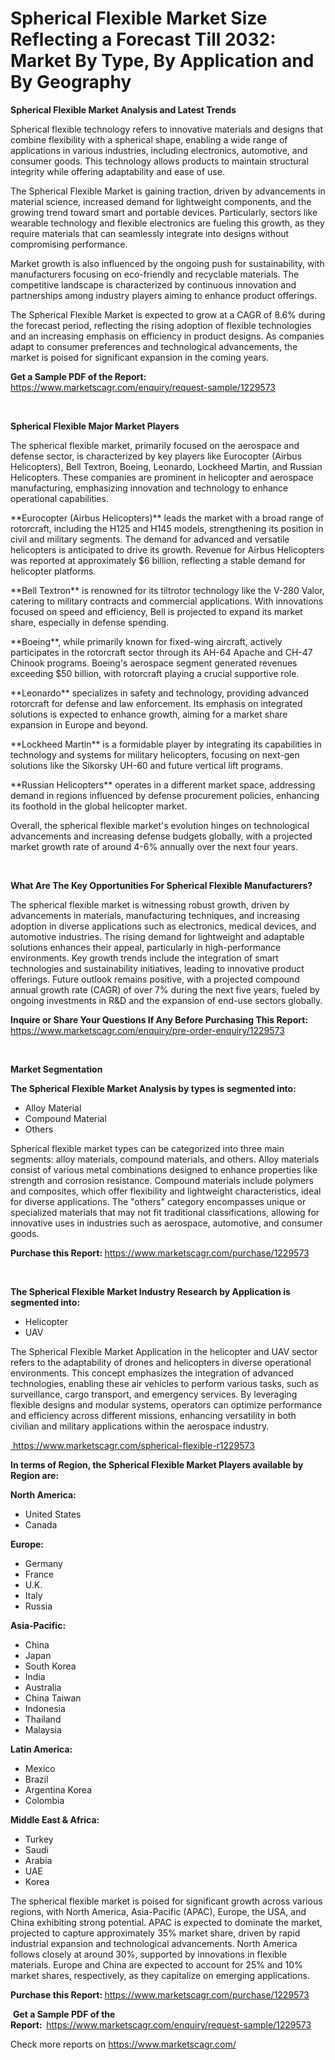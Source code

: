 <p><h1>Spherical Flexible Market Size Reflecting a Forecast Till 2032: Market By Type, By Application and By Geography</h1></p><p><strong>Spherical Flexible Market Analysis and Latest Trends</strong></p>
<p><p>Spherical flexible technology refers to innovative materials and designs that combine flexibility with a spherical shape, enabling a wide range of applications in various industries, including electronics, automotive, and consumer goods. This technology allows products to maintain structural integrity while offering adaptability and ease of use. </p><p>The Spherical Flexible Market is gaining traction, driven by advancements in material science, increased demand for lightweight components, and the growing trend toward smart and portable devices. Particularly, sectors like wearable technology and flexible electronics are fueling this growth, as they require materials that can seamlessly integrate into designs without compromising performance.</p><p>Market growth is also influenced by the ongoing push for sustainability, with manufacturers focusing on eco-friendly and recyclable materials. The competitive landscape is characterized by continuous innovation and partnerships among industry players aiming to enhance product offerings. </p><p>The Spherical Flexible Market is expected to grow at a CAGR of 8.6% during the forecast period, reflecting the rising adoption of flexible technologies and an increasing emphasis on efficiency in product designs. As companies adapt to consumer preferences and technological advancements, the market is poised for significant expansion in the coming years.</p></p>
<p><strong>Get a Sample PDF of the Report:&nbsp;</strong> <a href="https://www.marketscagr.com/enquiry/request-sample/1229573?utm_campaign=3127&utm_medium=2&utm_source=Github&utm_content=ia&utm_term=12042025&utm_id=spherical-flexible">https://www.marketscagr.com/enquiry/request-sample/1229573</a></p>
<p>&nbsp;</p>
<p><strong>Spherical Flexible Major Market Players</strong></p>
<p><p>The spherical flexible market, primarily focused on the aerospace and defense sector, is characterized by key players like Eurocopter (Airbus Helicopters), Bell Textron, Boeing, Leonardo, Lockheed Martin, and Russian Helicopters. These companies are prominent in helicopter and aerospace manufacturing, emphasizing innovation and technology to enhance operational capabilities.</p><p>**Eurocopter (Airbus Helicopters)** leads the market with a broad range of rotorcraft, including the H125 and H145 models, strengthening its position in civil and military segments. The demand for advanced and versatile helicopters is anticipated to drive its growth. Revenue for Airbus Helicopters was reported at approximately $6 billion, reflecting a stable demand for helicopter platforms.</p><p>**Bell Textron** is renowned for its tiltrotor technology like the V-280 Valor, catering to military contracts and commercial applications. With innovations focused on speed and efficiency, Bell is projected to expand its market share, especially in defense spending.</p><p>**Boeing**, while primarily known for fixed-wing aircraft, actively participates in the rotorcraft sector through its AH-64 Apache and CH-47 Chinook programs. Boeing's aerospace segment generated revenues exceeding $50 billion, with rotorcraft playing a crucial supportive role.</p><p>**Leonardo** specializes in safety and technology, providing advanced rotorcraft for defense and law enforcement. Its emphasis on integrated solutions is expected to enhance growth, aiming for a market share expansion in Europe and beyond.</p><p>**Lockheed Martin** is a formidable player by integrating its capabilities in technology and systems for military helicopters, focusing on next-gen solutions like the Sikorsky UH-60 and future vertical lift programs.</p><p>**Russian Helicopters** operates in a different market space, addressing demand in regions influenced by defense procurement policies, enhancing its foothold in the global helicopter market. </p><p>Overall, the spherical flexible market's evolution hinges on technological advancements and increasing defense budgets globally, with a projected market growth rate of around 4-6% annually over the next four years.</p></p>
<p>&nbsp;</p>
<p><strong>What Are The Key Opportunities For Spherical Flexible Manufacturers?</strong></p>
<p><p>The spherical flexible market is witnessing robust growth, driven by advancements in materials, manufacturing techniques, and increasing adoption in diverse applications such as electronics, medical devices, and automotive industries. The rising demand for lightweight and adaptable solutions enhances their appeal, particularly in high-performance environments. Key growth trends include the integration of smart technologies and sustainability initiatives, leading to innovative product offerings. Future outlook remains positive, with a projected compound annual growth rate (CAGR) of over 7% during the next five years, fueled by ongoing investments in R&D and the expansion of end-use sectors globally.</p></p>
<p><strong>Inquire or Share Your Questions If Any Before Purchasing This Report:</strong> <a href="https://www.marketscagr.com/enquiry/pre-order-enquiry/1229573?utm_campaign=3127&utm_medium=2&utm_source=Github&utm_content=ia&utm_term=12042025&utm_id=spherical-flexible">https://www.marketscagr.com/enquiry/pre-order-enquiry/1229573</a></p>
<p>&nbsp;</p>
<p><strong>Market Segmentation</strong></p>
<p><strong>The Spherical Flexible Market Analysis by types is segmented into:</strong></p>
<p><ul><li>Alloy Material</li><li>Compound Material</li><li>Others</li></ul></p>
<p><p>Spherical flexible market types can be categorized into three main segments: alloy materials, compound materials, and others. Alloy materials consist of various metal combinations designed to enhance properties like strength and corrosion resistance. Compound materials include polymers and composites, which offer flexibility and lightweight characteristics, ideal for diverse applications. The "others" category encompasses unique or specialized materials that may not fit traditional classifications, allowing for innovative uses in industries such as aerospace, automotive, and consumer goods.</p></p>
<p><strong>Purchase this Report:&nbsp;</strong><a href="https://www.marketscagr.com/purchase/1229573?utm_campaign=3127&utm_medium=2&utm_source=Github&utm_content=ia&utm_term=12042025&utm_id=spherical-flexible">https://www.marketscagr.com/purchase/1229573</a></p>
<p>&nbsp;</p>
<p><strong>The Spherical Flexible Market Industry Research by Application is segmented into:</strong></p>
<p><ul><li>Helicopter</li><li>UAV</li></ul></p>
<p><p>The Spherical Flexible Market Application in the helicopter and UAV sector refers to the adaptability of drones and helicopters in diverse operational environments. This concept emphasizes the integration of advanced technologies, enabling these air vehicles to perform various tasks, such as surveillance, cargo transport, and emergency services. By leveraging flexible designs and modular systems, operators can optimize performance and efficiency across different missions, enhancing versatility in both civilian and military applications within the aerospace industry.</p></p>
<p><a href="https://www.marketscagr.com/spherical-flexible-r1229573?utm_campaign=3127&utm_medium=2&utm_source=Github&utm_content=ia&utm_term=12042025&utm_id=spherical-flexible">&nbsp;https://www.marketscagr.com/spherical-flexible-r1229573</a></p>
<p><strong>In terms of Region, the Spherical Flexible Market Players available by Region are:</strong></p>
<p>
    <p> <strong> North America: </strong>
        <ul>
            <li>United States</li>
            <li>Canada</li>
        </ul>
        </p> 
    <p> <strong> Europe: </strong>
        <ul>
            <li>Germany</li>
            <li>France</li>
            <li>U.K.</li>
            <li>Italy</li>
            <li>Russia</li>
        </ul>
        </p> 
    <p> <strong> Asia-Pacific: </strong>
        <ul>
            <li>China</li>
            <li>Japan</li>
            <li>South Korea</li>
            <li>India</li>
            <li>Australia</li>
            <li>China Taiwan</li>
            <li>Indonesia</li>
            <li>Thailand</li>
            <li>Malaysia</li>
        </ul>
        </p> 
    <p> <strong> Latin America: </strong>
        <ul>
            <li>Mexico</li>
            <li>Brazil</li>
            <li>Argentina Korea</li>
            <li>Colombia</li>
        </ul>
        </p> 
    <p> <strong> Middle East & Africa: </strong>
        <ul>
            <li>Turkey</li>
            <li>Saudi</li>
            <li>Arabia</li>
            <li>UAE</li>
            <li>Korea</li>
        </ul>
    </p>
    </p>
<p><p>The spherical flexible market is poised for significant growth across various regions, with North America, Asia-Pacific (APAC), Europe, the USA, and China exhibiting strong potential. APAC is expected to dominate the market, projected to capture approximately 35% market share, driven by rapid industrial expansion and technological advancements. North America follows closely at around 30%, supported by innovations in flexible materials. Europe and China are expected to account for 25% and 10% market shares, respectively, as they capitalize on emerging applications.</p></p>
<p><strong>Purchase this Report: </strong><a href="https://www.marketscagr.com/purchase/1229573?utm_campaign=3127&utm_medium=2&utm_source=Github&utm_content=ia&utm_term=12042025&utm_id=spherical-flexible">https://www.marketscagr.com/purchase/1229573</a></p>
<p>&nbsp;<strong>Get a Sample PDF of the Report:&nbsp;&nbsp;</strong><a href="https://www.marketscagr.com/enquiry/request-sample/1229573?utm_campaign=3127&utm_medium=2&utm_source=Github&utm_content=ia&utm_term=12042025&utm_id=spherical-flexible">https://www.marketscagr.com/enquiry/request-sample/1229573</a></p>
<p><strong></strong></p>
<p>Check more reports on <a href="https://www.marketscagr.com/?utm_campaign=3127&utm_medium=2&utm_source=Github&utm_content=ia&utm_term=12042025&utm_id=spherical-flexible">https://www.marketscagr.com/</a></p>
